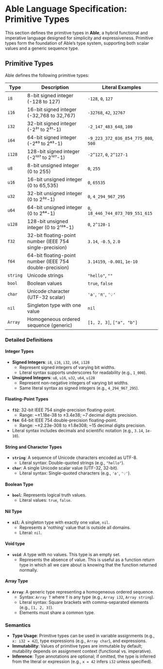 # Able Language Specification: Primitive Types

This section defines the primitive types in **Able**, a hybrid functional and imperative language designed for simplicity and expressiveness. Primitive types form the foundation of Able’s type system, supporting both scalar values and a generic sequence type.

## Primitive Types

Able defines the following primitive types:

| Type    | Description                          | Literal Examples          |
|---------|--------------------------------------|---------------------------|
| `i8`    | 8-bit signed integer (-128 to 127)  | `-128`, `0`, `127`       |
| `i16`   | 16-bit signed integer (-32,768 to 32,767) | `-32768`, `42`, `32767`  |
| `i32`   | 32-bit signed integer (-2³¹ to 2³¹-1) | `-2_147_483_648`, `100`  |
| `i64`   | 64-bit signed integer (-2⁶³ to 2⁶³-1) | `-9_223_372_036_854_775_808`, `500` |
| `i128`  | 128-bit signed integer (-2¹²⁷ to 2¹²⁷-1) | `-2^127`, `0`, `2^127-1` |
| `u8`    | 8-bit unsigned integer (0 to 255)   | `0`, `255`               |
| `u16`   | 16-bit unsigned integer (0 to 65,535) | `0`, `65535`             |
| `u32`   | 32-bit unsigned integer (0 to 2³²-1) | `0`, `4_294_967_295`     |
| `u64`   | 64-bit unsigned integer (0 to 2⁶⁴-1) | `0`, `18_446_744_073_709_551_615` |
| `u128`  | 128-bit unsigned integer (0 to 2¹²⁸-1) | `0`, `2^128-1`           |
| `f32`   | 32-bit floating-point number (IEEE 754 single-precision) | `3.14`, `-0.5`, `2.0`    |
| `f64`   | 64-bit floating-point number (IEEE 754 double-precision) | `3.14159`, `-0.001`, `1e-10` |
| `string`| Unicode strings                     | `"hello"`, `""`          |
| `bool`  | Boolean values                      | `true`, `false`          |
| `char`  | Unicode character (UTF-32 scalar)   | `'a'`, `'π'`, `'💡'`     |
| `nil`   | Singleton type with one value       | `nil`                    |
| `Array` | Homogeneous ordered sequence (generic) | `[1, 2, 3]`, `["a", "b"]` |

### Detailed Definitions

#### Integer Types
- **Signed Integers**: `i8`, `i16`, `i32`, `i64`, `i128`
  - Represent signed integers of varying bit widths.
  - Literal syntax supports underscores for readability (e.g., `1_000`).
- **Unsigned Integers**: `u8`, `u16`, `u32`, `u64`, `u128`
  - Represent non-negative integers of varying bit widths.
  - Same literal syntax as signed integers (e.g., `4_294_967_295`).

#### Floating-Point Types
- **`f32`**: 32-bit IEEE 754 single-precision floating-point.
  - Range: ~±1.18e-38 to ±3.4e38; ~7 decimal digits precision.
- **`f64`**: 64-bit IEEE 754 double-precision floating-point.
  - Range: ~±2.23e-308 to ±1.8e308; ~15 decimal digits precision.
- Literal syntax includes decimals and scientific notation (e.g., `3.14`, `1e-10`).

#### String and Character Types
- **`string`**: A sequence of Unicode characters encoded as UTF-8.
  - Literal syntax: Double-quoted strings (e.g., `"hello"`).
- **`char`**: A single Unicode scalar value (UTF-32, 32-bit).
  - Literal syntax: Single-quoted characters (e.g., `'a'`, `'💡'`).

#### Boolean Type
- **`bool`**: Represents logical truth values.
  - Literal values: `true`, `false`.

#### Nil Type
- **`nil`**: A singleton type with exactly one value, `nil`.
  - Represents a 'nothing' value that is outside all domains.
  - Literal: `nil`.

#### Void type
- **`void`**: A type with no values. This type is an empty set.
  - Represents the absence of value. This is useful as a function return type in which all we care about is knowing that the function returned normally.

#### Array Type
- **`Array`**: A generic type representing a homogeneous ordered sequence.
  - Syntax: `Array T` where `T` is any type (e.g., `Array i32`, `Array string`).
  - Literal syntax: Square brackets with comma-separated elements (e.g., `[1, 2, 3]`).
  - Elements must share a common type.

### Semantics
- **Type Usage**: Primitive types can be used in variable assignments (e.g., `x: i32 = 42`), type expressions (e.g., `Array char`), and expressions.
- **Immutability**: Values of primitive types are immutable by default; mutability depends on assignment context (functional vs. imperative).
- **Inference**: Type annotations are optional; if omitted, the type is inferred from the literal or expression (e.g., `x = 42` infers `i32` unless specified).
